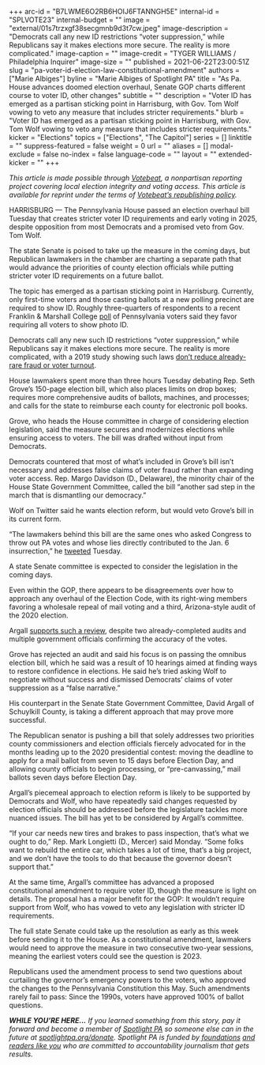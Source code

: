 +++
arc-id = "B7LWME6O2RB6HOIJ6FTANNGH5E"
internal-id = "SPLVOTE23"
internal-budget = ""
image = "external/01s7trzxgf38secgmnb9d3t7cw.jpeg"
image-description = "Democrats call any new ID restrictions “voter suppression,” while Republicans say it makes elections more secure. The reality is more complicated."
image-caption = ""
image-credit = "TYGER WILLIAMS / Philadelphia Inquirer"
image-size = ""
published = 2021-06-22T23:00:51Z
slug = "pa-voter-id-election-law-constitutional-amendment"
authors = ["Marie Albiges"]
byline = "Marie Albiges of Spotlight PA"
title = "As Pa. House advances doomed election overhaul, Senate GOP charts different course to voter ID, other changes"
subtitle = ""
description = "Voter ID has emerged as a partisan sticking point in Harrisburg, with Gov. Tom Wolf vowing to veto any measure that includes stricter requirements."
blurb = "Voter ID has emerged as a partisan sticking point in Harrisburg, with Gov. Tom Wolf vowing to veto any measure that includes stricter requirements."
kicker = "Elections"
topics = ["Elections", "The Capitol"]
series = []
linktitle = ""
suppress-featured = false
weight = 0
url = ""
aliases = []
modal-exclude = false
no-index = false
language-code = ""
layout = ""
extended-kicker = ""
+++

<i>This article is made possible through </i><a href="http://votebeat.org/"><i>Votebeat</i></a><i>, a nonpartisan reporting project covering local election integrity and voting access. This article is available for reprint under the terms of </i><a href="https://www.votebeat.org/pages/republishing"><i>Votebeat’s republishing policy</i></a><i>.</i>

HARRISBURG — The Pennsylvania House passed an election overhaul bill Tuesday that creates stricter voter ID requirements and early voting in 2025, despite opposition from most Democrats and a promised veto from Gov. Tom Wolf.

The state Senate is poised to take up the measure in the coming days, but Republican lawmakers in the chamber are charting a separate path that would advance the priorities of county election officials while putting stricter voter ID requirements on a future ballot.

The topic has emerged as a partisan sticking point in Harrisburg. Currently, only first-time voters and those casting ballots at a new polling precinct are required to show ID. Roughly three-quarters of respondents to a recent Franklin &amp; Marshall College <a href="https://www.fandm.edu/uploads/files/109736436702240144-f-mpolljune2021-summary.pdf">poll</a> of Pennsylvania voters said they favor requiring all voters to show photo ID.

<script src="https://www.spotlightpa.org/embed.js" async></script><div data-spl-embed-version="1" data-spl-src="https://www.spotlightpa.org/embeds/newsletter/"></div>

Democrats call any new such ID restrictions “voter suppression,” while Republicans say it makes elections more secure. The reality is more complicated, with a 2019 study showing such laws <a href="https://www.vox.com/policy-and-politics/2019/2/21/18230009/voter-id-laws-fraud-turnout-study-research">don’t reduce already-rare fraud or voter turnout</a>.

House lawmakers spent more than three hours Tuesday debating Rep. Seth Grove’s 150-page election bill, which also places limits on drop boxes; requires more comprehensive audits of ballots, machines, and processes; and calls for the state to reimburse each county for electronic poll books.

Grove, who heads the House committee in charge of considering election legislation, said the measure secures and modernizes elections while ensuring access to voters. The bill was drafted without input from Democrats.

Democrats countered that most of what’s included in Grove’s bill isn’t necessary and addresses false claims of voter fraud rather than expanding voter access. Rep. Margo Davidson (D., Delaware), the minority chair of the House State Government Committee, called the bill “another sad step in the march that is dismantling our democracy.”

Wolf on Twitter said he wants election reform, but would veto Grove’s bill in its current form.

“The lawmakers behind this bill are the same ones who asked Congress to throw out PA votes and whose lies directly contributed to the Jan. 6 insurrection,” he <a href="https://twitter.com/GovernorTomWolf/status/1407396867445506048?ref_src=twsrc%5Egoogle%7Ctwcamp%5Eserp%7Ctwgr%5Etweet">tweeted</a> Tuesday.

A state Senate committee is expected to consider the legislation in the coming days.

Even within the GOP, there appears to be disagreements over how to approach any overhaul of the Election Code, with its right-wing members favoring a wholesale repeal of mail voting and a third, Arizona-style audit of the 2020 election.

Argall <a href="https://www.spotlightpa.org/news/2021/06/pa-election-audit-arizona-david-argall/">supports such a review</a>, despite two already-completed audits and multiple government officials confirming the accuracy of the votes.

Grove has rejected an audit and said his focus is on passing the omnibus election bill, which he said was a result of 10 hearings aimed at finding ways to restore confidence in elections. He said he’s tried asking Wolf to negotiate without success and dismissed Democrats’ claims of voter suppression as a “false narrative.”

His counterpart in the Senate State Government Committee, David Argall of Schuylkill County, is taking a different approach that may prove more successful.

The Republican senator is pushing a bill that solely addresses two priorities county commissioners and election officials fiercely advocated for in the months leading up to the 2020 presidential contest: moving the deadline to apply for a mail ballot from seven to 15 days before Election Day, and allowing county officials to begin processing, or “pre-canvassing,” mail ballots seven days before Election Day.

Argall’s piecemeal approach to election reform is likely to be supported by Democrats and Wolf, who have repeatedly said changes requested by election officials should be addressed before the legislature tackles more nuanced issues. The bill has yet to be considered by Argall’s committee.

“If your car needs new tires and brakes to pass inspection, that’s what we ought to do,” Rep. Mark Longietti (D., Mercer) said Monday. “Some folks want to rebuild the entire car, which takes a lot of time, that’s a big project, and we don’t have the tools to do that because the governor doesn’t support that.”


<script src="https://www.spotlightpa.org/embed.js" async></script><div data-spl-embed-version="1" data-spl-src="https://www.spotlightpa.org/embeds/donate/?teaser_text=If%20you%20learned%20something%20from%20this%20report%2C%20pay%20it%20forward%20and%20become%20a%20member%20of%20Spotlight%20PA%20so%20someone%20else%20can%20in%20the%20future."></div>

At the same time, Argall’s committee has advanced a proposed constitutional amendment to require voter ID, though the measure is light on details. The proposal has a major benefit for the GOP: It wouldn’t require support from Wolf, who has vowed to veto any legislation with stricter ID requirements.

The full state Senate could take up the resolution as early as this week before sending it to the House. As a constitutional amendment, lawmakers would need to approve the measure in two consecutive two-year sessions, meaning the earliest voters could see the question is 2023.

Republicans used the amendment process to send two questions about curtailing the governor’s emergency powers to the voters, who approved the changes to the Pennsylvania Constitution this May. Such amendments rarely fail to pass: Since the 1990s, voters have approved 100% of ballot questions.

<i><b>WHILE YOU’RE HERE...</b></i><i> If you learned something from this story, pay it forward and become a member of </i><a href="https://www.spotlightpa.org/"><i>Spotlight PA</i></a><i> so someone else can in the future at </i><a href="http://spotlightpa.org/donate"><i>spotlightpa.org/donate</i></a><i>. Spotlight PA is funded by</i><a href="https://www.spotlightpa.org/support"><i> foundations</i></a><i> </i><a href="https://www.spotlightpa.org/support"><i>and readers like you</i></a><i> who are committed to accountability journalism that gets results.</i>
